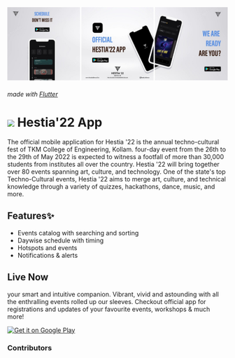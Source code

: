 

<div align="center">
  <img src="https://github.com/Dinoy-Raj/CalculatorApp/blob/main/screenshots/header.jpg" width="1000">
</div>

###### made with <a href="https://flutter.dev/"> Flutter </a>
# <img src="https://github.com/Dinoy-Raj/Hestia22/blob/main/assets/logo/app-icon.png" width="50px"> Hestia'22 App
The official mobile application for  Hestia '22 is the annual techno-cultural fest of TKM College of Engineering, Kollam.
four-day event from the 26th to the 29th of May 2022 is expected to witness a footfall of more than 30,000 students from institutes all over the country. Hestia '22 will bring together over 80 events spanning art, culture, and technology. One of the state's top Techno-Cultural events, Hestia '22 aims to merge art, culture, and technical knowledge through a variety of quizzes, hackathons, dance, music, and more.


## Features✨
* Events catalog with searching and sorting
* Daywise schedule with timing
* Hotspots and events
* Notifications & alerts
 <div></div>

## Live Now
your smart and intuitive companion. 
Vibrant, vivid and astounding with all the enthralling events rolled up our sleeves. Checkout official app for registrations and updates of your favourite events, workshops & much more!


<a href='https://play.google.com/store/apps/details?id=com.tkmce.hestia22&pcampaignid=pcampaignidMKT-Other-global-all-co-prtnr-py-PartBadge-Mar2515-1'><img alt='Get it on Google Play' src='https://play.google.com/intl/en_us/badges/static/images/badges/en_badge_web_generic.png' width = "200px"/></a>


### Contributors









